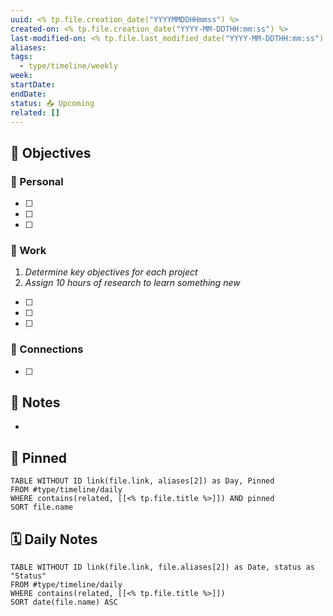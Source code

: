 ```yaml
---
uuid: <% tp.file.creation_date("YYYYMMDDHHmmss") %>
created-on: <% tp.file.creation_date("YYYY-MM-DDTHH:mm:ss") %>
last-modified-on: <% tp.file.last_modified_date("YYYY-MM-DDTHH:mm:ss") %>
aliases: 
tags:
  - type/timeline/weekly
week: 
startDate: 
endDate: 
status: 📤 Upcoming
related: []
---
```

## 🎯 Objectives

###  🐉 Personal

- [ ] 
- [ ] 
- [ ] 

### 💼 Work

1. *Determine key objectives for each project*
2. *Assign 10 hours of research to learn something new*

- [ ] 
- [ ] 
- [ ] 


### 🤝 Connections

- [ ] 

## 📝 Notes

- 

## 📌 Pinned

```dataview
TABLE WITHOUT ID link(file.link, aliases[2]) as Day, Pinned
FROM #type/timeline/daily 
WHERE contains(related, [[<% tp.file.title %>]]) AND pinned
SORT file.name
```

## 🗓️ Daily Notes

```dataview
TABLE WITHOUT ID link(file.link, file.aliases[2]) as Date, status as "Status"
FROM #type/timeline/daily
WHERE contains(related, [[<% tp.file.title %>]])
SORT date(file.name) ASC
```

